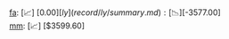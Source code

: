 [fa](record/fa/summary.md): [📈] [$0.00]  
[ly](record/ly/summary.md): [📉] [$-3577.00]  
[mm](record/mm/summary.md): [📈] [$3599.60]  

